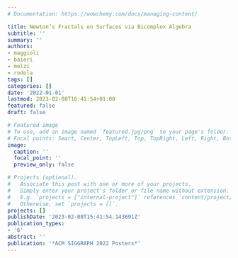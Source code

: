 ```yaml
---
# Documentation: https://wowchemy.com/docs/managing-content/

title: Newton’s Fractals on Surfaces via Bicomplex Algebra
subtitle: ''
summary: ''
authors:
- maggioli
- baieri
- melzi
- rodola
tags: []
categories: []
date: '2022-01-01'
lastmod: 2023-02-08T16:41:54+01:00
featured: false
draft: false

# Featured image
# To use, add an image named `featured.jpg/png` to your page's folder.
# Focal points: Smart, Center, TopLeft, Top, TopRight, Left, Right, BottomLeft, Bottom, BottomRight.
image:
  caption: ''
  focal_point: ''
  preview_only: false

# Projects (optional).
#   Associate this post with one or more of your projects.
#   Simply enter your project's folder or file name without extension.
#   E.g. `projects = ["internal-project"]` references `content/project/deep-learning/index.md`.
#   Otherwise, set `projects = []`.
projects: []
publishDate: '2023-02-08T15:41:54.143691Z'
publication_types:
- '6'
abstract: ''
publication: '*ACM SIGGRAPH 2022 Posters*'
---
```

